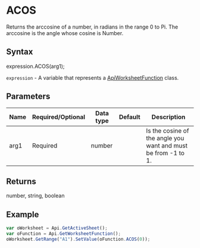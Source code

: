 # ACOS

Returns the arccosine of a number, in radians in the range 0 to Pi. The arccosine is the angle whose cosine is Number.

## Syntax

expression.ACOS(arg1);

`expression` - A variable that represents a [ApiWorksheetFunction](../ApiWorksheetFunction.md) class.

## Parameters

| **Name** | **Required/Optional** | **Data type** | **Default** | **Description** |
| ------------- | ------------- | ------------- | ------------- | ------------- |
| arg1 | Required | number |  | Is the cosine of the angle you want and must be from -1 to 1. |

## Returns

number, string, boolean

## Example



```javascript
var oWorksheet = Api.GetActiveSheet();
var oFunction = Api.GetWorksheetFunction();
oWorksheet.GetRange("A1").SetValue(oFunction.ACOS(0));
```

